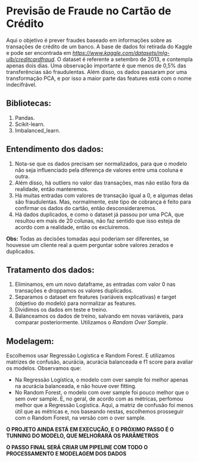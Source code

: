 # Previsão de Fraude no Cartão de Crédito

Aqui o objetivo é prever fraudes baseado em informações sobre as transações de crédito de um banco. A base de dados foi retirada do Kaggle e pode ser encontrada em *https://www.kaggle.com/datasets/mlg-ulb/creditcardfraud*. O dataset é referente a setembro de 2013, e contempla apenas dois dias.
Uma observação importante é que menos de 0,5% das transferências são fraudulentas.
Além disso, os dados passaram por uma transformação PCA, e por isso a maior parte das features está com o nome indecifrável.

## Bibliotecas:
1. Pandas.
2. Scikit-learn.
3. Imbalanced_learn.

## Entendimento dos dados:
1. Nota-se que os dados precisam ser normalizados, para que o modelo não seja influenciado pela diferença de valores entre uma cooluna e outra.
2. Além disso, há outliers no valor das transações, mas não estão fora da realidade, então manteremos.
3. Há muitas entradas com valores de transação igual a 0, e algumas delas são fraudulentas. Mas, normalmente, este tipo de cobrança é feito para confirmar os dados do cartão, então desconsideraremos.
4. Há dados duplicados, e como o dataset já passou por uma PCA, que resultou em mais de 20 colunas, não faz sentido que isso esteja de acordo com a realidade, então os excluiremos.

**Obs:** Todas as decisões tomadas aqui poderiam ser diferentes, se houvesse um cliente real a quem perguntar sobre valores zerados e duplicados.

## Tratamento dos dados:
1. Eliminamos, em um novo dataframe, as entradas com valor 0 nas transações e droppamos os valores duplicados.
2. Separamos o dataset em features (variáveis explicativas) e target (objetivo do modelo) para normalizar as features.
3. Dividimos os dados em teste e treino.
4. Balanceamos os dados de treino, salvando em novas variáveis, para comparar posteriormente. Utilizamos o *Random Over Sample*.


## Modelagem:
Escolhemos usar Regressão Logística e Random Forest. E utilizamos matrizes de confusão, acurácia, acurácia balanceada e f1 score para avaliar os modelos. Observamos que:
* Na Regressão Logística, o modelo com over sample foi melhor apenas na acurácia balanceada, e não houve over fitting.
* No Random Forest, o modelo com over sample foi pouco melhor que o sem over sample. E, no geral, de acordo com as métricas, perfomou melhor que a Regressão Logística.
Aqui, a matriz de confusão foi menos útil que as métricas e, nos baseando nestas, escolhemos prosseguir com o Random Forest, na versão com o over sample.

<!---
--->


**O PROJETO AINDA ESTÁ EM EXECUÇÃO, E O PRÓXIMO PASSO É O TUNNING DO MODELO, QUE MELHORARÁ OS PARÂMETROS**

**O PASSO FINAL SERÁ CRIAR UM PIPELINE COM TODO O PROCESSAMENTO E MODELAGEM DOS DADOS**
